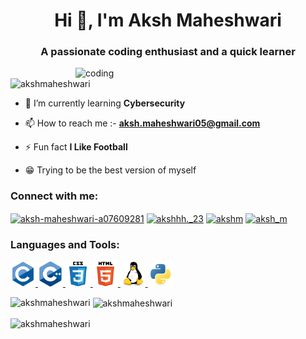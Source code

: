 <h1 align="center">Hi 👋, I'm Aksh Maheshwari</h1>
<h3 align="center">A passionate coding enthusiast and a quick learner</h3>
<img align="right"alt="coding"width="400"src="https://user-images.githubusercontent.com/55389276/140866485-8fb1c876-9a8f-4d6a-98dc-08c4981eaf70.gif">


<p align="left"> <img src="https://komarev.com/ghpvc/?username=akshmaheshwari&label=Profile%20views&color=0e75b6&style=flat" alt="akshmaheshwari" /> </p>


- 🌱 I’m currently learning **Cybersecurity**

- 📫 How to reach me :- **aksh.maheshwari05@gmail.com**

- ⚡ Fun fact **I Like Football**

- 😁 Trying to be the best version of myself

<h3 align="left">Connect with me:</h3>
<p align="left">
<a href="https://linkedin.com/in/aksh-maheshwari-a07609281" target="blank"><img align="center" src="https://raw.githubusercontent.com/rahuldkjain/github-profile-readme-generator/master/src/images/icons/Social/linked-in-alt.svg" alt="aksh-maheshwari-a07609281" height="30" width="40" /></a>
<a href="https://instagram.com/akshhh._23" target="blank"><img align="center" src="https://raw.githubusercontent.com/rahuldkjain/github-profile-readme-generator/master/src/images/icons/Social/instagram.svg" alt="akshhh._23" height="30" width="40" /></a>
<a href="https://www.codechef.com/users/akshm" target="blank"><img align="center" src="https://cdn.jsdelivr.net/npm/simple-icons@3.1.0/icons/codechef.svg" alt="akshm" height="30" width="40" /></a>
<a href="https://www.hackerrank.com/aksh_m" target="blank"><img align="center" src="https://raw.githubusercontent.com/rahuldkjain/github-profile-readme-generator/master/src/images/icons/Social/hackerrank.svg" alt="aksh_m" height="30" width="40" /></a>
</p>

<h3 align="left">Languages and Tools:</h3>
<p align="left"> <a href="https://www.cprogramming.com/" target="_blank" rel="noreferrer"> <img src="https://raw.githubusercontent.com/devicons/devicon/master/icons/c/c-original.svg" alt="c" width="40" height="40"/> </a> <a href="https://www.w3schools.com/cpp/" target="_blank" rel="noreferrer"> <img src="https://raw.githubusercontent.com/devicons/devicon/master/icons/cplusplus/cplusplus-original.svg" alt="cplusplus" width="40" height="40"/> </a> <a href="https://www.w3schools.com/css/" target="_blank" rel="noreferrer"> <img src="https://raw.githubusercontent.com/devicons/devicon/master/icons/css3/css3-original-wordmark.svg" alt="css3" width="40" height="40"/> </a> <a href="https://www.w3.org/html/" target="_blank" rel="noreferrer"> <img src="https://raw.githubusercontent.com/devicons/devicon/master/icons/html5/html5-original-wordmark.svg" alt="html5" width="40" height="40"/> </a>  <a href="https://www.linux.org/" target="_blank" rel="noreferrer"> <img src="https://raw.githubusercontent.com/devicons/devicon/master/icons/linux/linux-original.svg" alt="linux" width="40" height="40"/> </a> <a href="https://www.python.org" target="_blank" rel="noreferrer"> <img src="https://raw.githubusercontent.com/devicons/devicon/master/icons/python/python-original.svg" alt="python" width="40" height="40"/> </a> </p>

<p><img align="left" src="https://github-readme-stats.vercel.app/api/top-langs?username=akshmaheshwari&show_icons=true&locale=en&layout=compact" alt="akshmaheshwari" /></p>

<p>&nbsp;<img align="center" src="https://github-readme-stats.vercel.app/api?username=akshmaheshwari&show_icons=true&locale=en" alt="akshmaheshwari" /></p>

<p><img align="center" src="https://github-readme-streak-stats.herokuapp.com/?user=akshmaheshwari&" alt="akshmaheshwari" /></p>
